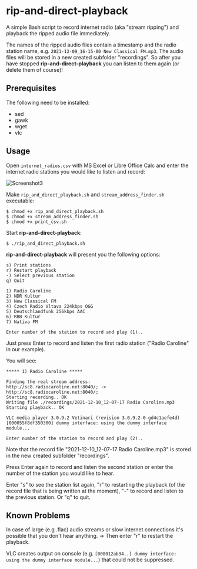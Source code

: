 # rip-and-direct-playback

A simple Bash script to record internet radio (aka "stream ripping") and playback the ripped audio file immediately. 

The names of the ripped audio files contain a timestamp and the radio station name, e.g. `2021-12-09_16-15-00 New Classical FM.mp3`. The audio files will be stored in a new created subfolder "recordings". So after you have stopped **rip-and-direct-playback** you can listen to them again (or delete them of course)!

## Prerequisites

The following need to be installed:
* sed
* gawk
* wget
* vlc

## Usage

Open `internet_radios.csv` with MS Excel or Libre Office Calc and enter the internet radio stations you would like to listen and record:

![Screenshot3](https://user-images.githubusercontent.com/74509742/147779563-286a4a9b-b100-4873-96fc-2ed7a5788792.png)

Make `rip_and_direct_playback.sh` and `stream_address_finder.sh` executable: 
```
$ chmod +x rip_and_direct_playback.sh
$ chmod +x stream_address_finder.sh
$ chmod +x print_csv.sh
```

Start **rip-and-direct-playback**:
```
$ ./rip_and_direct_playback.sh
```

**rip-and-direct-playback** will present you the following options:

```
s) Print stations
r) Restart playback
-) Select previous station
q) Quit

1) Radio Caroline
2) NDR Kultur
3) New Classical FM
4) Czech Radio Vltava 224kbps OGG
5) Deutschlandfunk 256kbps AAC
6) RBB Kultur
7) Nativa FM

Enter number of the station to record and play (1)..
``` 
Just press Enter to record and listen the first radio station ("Radio Caroline" in our example).

You will see:

```
***** 1) Radio Caroline *****

Finding the real stream address:
http://sc8.radiocaroline.net:8040/; -> http://sc8.radiocaroline.net:8040/;
Starting recording.. OK
Writing file ./recordings/2021-12-10_12-07-17 Radio Caroline.mp3
Starting playback.. OK

VLC media player 3.0.9.2 Vetinari (revision 3.0.9.2-0-gd4c1aefe4d)
[000055f8df350300] dummy interface: using the dummy interface module...

Enter number of the station to record and play (2)..
```
Note that the record file "2021-12-10_12-07-17 Radio Caroline.mp3" is stored in the new created subfolder "recordings".

Press Enter again to record and listen the second station or enter the number of the station you would like to hear.

Enter "s" to see the station list again, "r" to restarting the playback (of the record file that is being written at the moment), "-" to record and listen to the previous station. Or "q" to quit.

## Known Problems

In case of large (e.g .flac) audio streams or slow internet connections it's possible that you don't hear anything. → Then enter "r" to restart the playback.

VLC creates output on console (e.g. `[000012ab34..] dummy interface: using the dummy interface module...`) that could not be suppressed.


